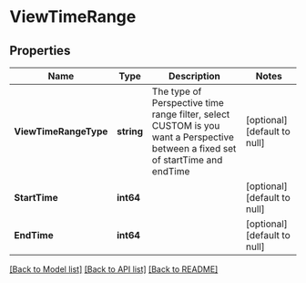 # ViewTimeRange

## Properties
Name | Type | Description | Notes
------------ | ------------- | ------------- | -------------
**ViewTimeRangeType** | **string** | The type of Perspective time range filter, select CUSTOM is you want a Perspective between a fixed set of startTime and endTime | [optional] [default to null]
**StartTime** | **int64** |  | [optional] [default to null]
**EndTime** | **int64** |  | [optional] [default to null]

[[Back to Model list]](../README.md#documentation-for-models) [[Back to API list]](../README.md#documentation-for-api-endpoints) [[Back to README]](../README.md)

